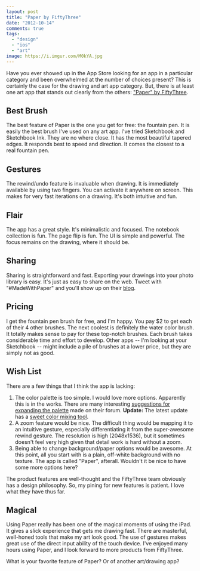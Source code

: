 ```yaml
---
layout: post
title: "Paper by FiftyThree"
date: "2012-10-14"
comments: true
tags:
  - "design"
  - "ios"
  - "art"
image: https://i.imgur.com/M0kYA.jpg
---
```


Have you ever showed up in the App Store looking for an app in a particular category and been overwhelmed at the number of choices present?  This is certainly the case for the drawing and art app category.  But, there is at least one art app that stands out clearly from the others: ["Paper" by FiftyThree](http://www.fiftythree.com/paper).

<!--more-->

## Best Brush

The best feature of Paper is the one you get for free: the fountain pen.  It is easily the best brush I've used on any art app.  I've tried Sketchbook and Sketchbook Ink.  They are no where close.  It has the most beautiful tapered edges.  It responds best to speed and direction.  It comes the closest to a real fountain pen.

## Gestures

The rewind/undo feature is invaluable when drawing.  It is immediately available by using two fingers.  You can activate it anywhere on screen.  This makes for very fast iterations on a drawing.  It's both intuitive and fun.

## Flair

The app has a great style.  It's minimalistic and focused.  The notebook collection is fun.  The page flip is fun.  The UI is simple and powerful.  The focus remains on the drawing, where it should be.

## Sharing

Sharing is straightforward and fast.  Exporting your drawings into your photo library is easy.  It's just as easy to share on the web.  Tweet with "#MadeWithPaper" and you'll show up on their [blog](http://madewithpaper.fiftythree.com/).

## Pricing

I get the fountain pen brush for free, and I'm happy.  You pay $2 to get each of their 4 other brushes.  The next coolest is definitely the water color brush.  It totally makes sense to pay for these top-notch brushes.  Each brush takes considerable time and effort to develop.  Other apps -- I'm looking at your Sketchbook -- might include a pile of brushes at a lower price, but they are simply not as good.

## Wish List

There are a few things that I think the app is lacking:

1. The color palette is too simple.  I would love more options.  Apparently this is in the works.  There are many interesting [suggestions for expanding the palette](http://support.fiftythree.com/fiftythree/topics/colour_palette) made on their forum.  **Update:** The latest update has a [sweet color mixing tool](http://www.fastcompany.com/3002676/magical-tech-behind-paper-ipads-color-mixing-perfection).
2. A zoom feature would be nice.  The difficult thing would be mapping it to an intuitive gesture, especially differentiating it from the super-awesome rewind gesture.  The resolution is high (2048x1536), but it sometimes doesn't feel very high given that detail work is hard without a zoom.
3. Being able to change background/paper options would be awesome.  At this point, all you start with is a plain, off-white background with no texture.  The app is called "Paper", afterall.  Wouldn't it be nice to have some more options here?

The product features are well-thought and the FiftyThree team obviously has a design philosophy.  So, my pining for new features is patient.  I love what they have thus far.

## Magical

Using Paper really has been one of the magical moments of using the iPad.  It gives a slick experience that gets me drawing fast.  There are masterful, well-honed tools that make my art look good.  The use of gestures makes great use of the direct input ability of the touch device.  I've enjoyed many hours using Paper, and I look forward to more products from FiftyThree.

What is your favorite feature of Paper?  Or of another art/drawing app?
